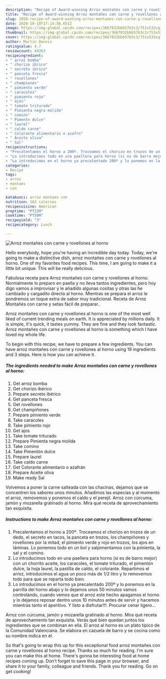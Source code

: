 ```yaml
---
description: "Recipe of Award-winning Arroz montañes con carne y rovellones al horno"
title: "Recipe of Award-winning Arroz montañes con carne y rovellones al horno"
slug: 1058-recipe-of-award-winning-arroz-montanes-con-carne-y-rovellones-al-horno
date: 2020-10-10T17:14:56.651Z
image: https://img-global.cpcdn.com/recipes/3667832bbb57b3c3/751x532cq70/arroz-montanes-con-carne-y-rovellones-al-horno-foto-principal.jpg
thumbnail: https://img-global.cpcdn.com/recipes/3667832bbb57b3c3/751x532cq70/arroz-montanes-con-carne-y-rovellones-al-horno-foto-principal.jpg
cover: https://img-global.cpcdn.com/recipes/3667832bbb57b3c3/751x532cq70/arroz-montanes-con-carne-y-rovellones-al-horno-foto-principal.jpg
author: Martin Dennis
ratingvalue: 4.7
reviewcount: 49263
recipeingredient:
- " arroz bomba"
- " chorizo ibrico"
- " secreto ibrico"
- " panceta fresca"
- " rovellones"
- " championes"
- " pimiento verde"
- " caracoles"
- " pimiento rojo"
- " ajos"
- " tomate triturado"
- " Pimienta negra molida"
- " comino"
- " Pimentn dulce"
- " laurel"
- " caldo carne"
- " Colorante alimentario o azafrn"
- " Aceite oliva"
- " Sal"
recipeinstructions:
- "Precalentamos el horno a 200º. Troceamos el chorizo en trozos de un dedo, el secreto en tacos, la panceta en trozos, los champiñones y rovellones por la mitad, el pimiento verde y rojo en trozos, los ajos en láminas. Lo ponemos todo en un bol y salpimentamos con la pimienta, la sal y el comino."
- "Lo introducimos todo en una paellera para horno (si es de barro mejor) con un chorrito aceite, los caracoles, el tomate triturado, el pimentón dulce, la hoja laurel, la pastilla de caldo, el colorante. Repartimos el arroz, introducimos el agua un poco más de 1/2 litro y lo removemos todo para que se reparta todo bien."
- "Lo introducimos en el horno ya precalentado 200º y lo ponemos en la parrilla del horno abajo y lo dejamos unos 50 minutos vamos controlando, cuando vemos que el arroz este hecho apagamos el horno y lo dejamos reposar dentro unos 10 minutos antes de servir y hacemos mientras tanto el aperitivo. Y listo a disfrutar!!!. Procurar cenar ligero..."
categories:
- Recipe
tags:
- arroz
- montaes
- con

katakunci: arroz montaes con 
nutrition: 163 calories
recipecuisine: American
preptime: "PT22M"
cooktime: "PT50M"
recipeyield: "3"
recipecategory: Lunch

---
```



![Arroz montañes con carne y rovellones al horno](https://img-global.cpcdn.com/recipes/3667832bbb57b3c3/751x532cq70/arroz-montanes-con-carne-y-rovellones-al-horno-foto-principal.jpg)

Hello everybody, hope you're having an incredible day today. Today, we're going to make a distinctive dish, arroz montañes con carne y rovellones al horno. One of my favorites food recipes. This time, I am going to make it a little bit unique. This will be really delicious.

Fabulosa receta para Arroz montañes con carne y rovellones al horno. Normalmente lo preparo en paella y no lleva tantos ingredientes, pero hoy digo vamos a improvisar y le añadido algunas cositas y otras las he cambiado y cargadito directo al horno. Mientras se prepara el arroz le pondremos un toque extra de sabor muy tradicional. Receta de Arroz Montañés con carne y setas fácil de preparar..

Arroz montañes con carne y rovellones al horno is one of the most well liked of current trending meals on earth. It is appreciated by millions daily. It is simple, it's quick, it tastes yummy. They are fine and they look fantastic. Arroz montañes con carne y rovellones al horno is something which I have loved my whole life.


To begin with this recipe, we have to prepare a few ingredients. You can have arroz montañes con carne y rovellones al horno using 19 ingredients and 3 steps. Here is how you can achieve it.

<!--inarticleads1-->

##### The ingredients needed to make Arroz montañes con carne y rovellones al horno:

1. Get  arroz bomba
1. Get  chorizo ibérico
1. Prepare  secreto ibérico
1. Get  panceta fresca
1. Get  rovellones
1. Get  champiñones
1. Prepare  pimiento verde
1. Take  caracoles
1. Take  pimiento rojo
1. Get  ajos
1. Take  tomate triturado
1. Prepare  Pimienta negra molida
1. Take  comino
1. Take  Pimentón dulce
1. Prepare  laurel
1. Take  caldo carne
1. Get  Colorante alimentario o azafrán
1. Prepare  Aceite oliva
1. Make ready  Sal


Volvemos a poner la carne salteada con las chacinas, dejamos que se concentren los sabores unos minutos. Añadimos las especias y al momento el arroz, removemos y ponemos el caldo y el perejil. Arroz con cúrcuma, jamón y mozarella gratinado al horno. Mira qué receta de aprovechamiento tan exquisita. 

<!--inarticleads2-->

##### Instructions to make Arroz montañes con carne y rovellones al horno:

1. Precalentamos el horno a 200º. Troceamos el chorizo en trozos de un dedo, el secreto en tacos, la panceta en trozos, los champiñones y rovellones por la mitad, el pimiento verde y rojo en trozos, los ajos en láminas. Lo ponemos todo en un bol y salpimentamos con la pimienta, la sal y el comino.
1. Lo introducimos todo en una paellera para horno (si es de barro mejor) con un chorrito aceite, los caracoles, el tomate triturado, el pimentón dulce, la hoja laurel, la pastilla de caldo, el colorante. Repartimos el arroz, introducimos el agua un poco más de 1/2 litro y lo removemos todo para que se reparta todo bien.
1. Lo introducimos en el horno ya precalentado 200º y lo ponemos en la parrilla del horno abajo y lo dejamos unos 50 minutos vamos controlando, cuando vemos que el arroz este hecho apagamos el horno y lo dejamos reposar dentro unos 10 minutos antes de servir y hacemos mientras tanto el aperitivo. Y listo a disfrutar!!!. Procurar cenar ligero...


Arroz con cúrcuma, jamón y mozarella gratinado al horno. Mira qué receta de aprovechamiento tan exquisita. Verás qué bien quedan juntos los ingredientes que se combinan en ella. El arroz al horno es un plato típico de la Comunidad Valenciana. Se elabora en cazuela de barro y se cocina como su nombre indica en el. 

So that's going to wrap this up for this exceptional food arroz montañes con carne y rovellones al horno recipe. Thanks so much for reading. I'm sure you can make this at home. There's gonna be interesting food at home recipes coming up. Don't forget to save this page in your browser, and share it to your family, colleague and friends. Thank you for reading. Go on get cooking!
